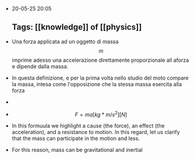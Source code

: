 - 20-05-25 20:05
  
  Tags: [[knowledge]] of [[physics]]
  ---
- Una forza applicata ad un oggetto di massa $$m$$ imprime adesso una accelerazione direttamente proporzionale all aforza e dipende dalla massa.
- In questa definizione, e per la prima volta nello studio del moto compare la massa, intesa come l'opposizione che la stessa massa esercita alla forza
-
- $$F=ma[kg*m/s^2][N]$$
- In this formuula we highlight a cause (the force), an effect (the acceleration), and a resistance to motion.
  In this regard, let us clarify that the mass can participate in the motion and less.
- For this reason, mass can be gravitational and inertial